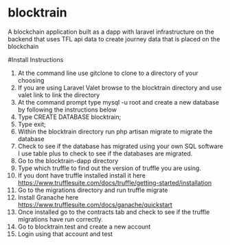 # blocktrain
A blockchain application built as a dapp with laravel infrastructure on the backend that uses TFL api data to create journey data that is placed on the blockchain


#Install Instructions
1. At the command line use gitclone to clone to a directory of your choosing
2. If you are using Laravel Valet browse to the blocktrain directory and use valet link to link the directory
3. At the command prompt type mysql -u root and create a new database by following the instructions below
4. Type CREATE DATABASE blocktrain;
5. Type exit;
6. Within the blocktrain directory run php artisan migrate to migrate the database
7. Check to see if the database has migrated using your own SQL software I use table plus to check to see if the databases are migrated.
8. Go to the blocktrain-dapp directory 
9. Type which truffle to find out the version of truffle you are using.
10. If you dont have truffle installed install it here https://www.trufflesuite.com/docs/truffle/getting-started/installation
11. Go to the migrations directory and run truffle migrate
12. Install Granache here https://www.trufflesuite.com/docs/ganache/quickstart
13. Once installed go to the contracts tab and check to see if the truffle migrations have run correctly.
14. Go to blocktrain.test and create a new account
15. Login using that account and test
